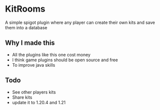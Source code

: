 # KitRooms

A simple spigot plugin where any player can create their own kits and save them into a database

## Why I made this
- All the plugins like this one cost money
- I think game plugins should be open source and free
- To improve java skills

## Todo
- See other players kits
- Share kits
- update it to 1.20.4 and 1.21
